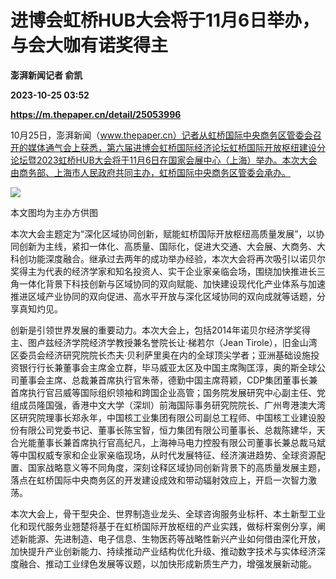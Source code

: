 # 进博会虹桥HUB大会将于11月6日举办，与会大咖有诺奖得主
**澎湃新闻记者 俞凯**

**2023-10-25 03:52**

**https://m.thepaper.cn/detail/25053996**

10月25日，澎湃新闻（www.thepaper.cn）记者从虹桥国际中央商务区管委会召开的媒体通气会上获悉，第六届进博会虹桥国际经济论坛虹桥国际开放枢纽建设分论坛暨2023虹桥HUB大会将于11月6日在国家会展中心（上海）举办。本次大会由商务部、上海市人民政府共同主办，虹桥国际中央商务区管委会承办。

![](https://imagecloud.thepaper.cn/thepaper/image/275/553/278.JPG)

本文图均为主办方供图

本次大会主题定为“深化区域协同创新，赋能虹桥国际开放枢纽高质量发展”，以协同创新为主线，紧扣一体化、高质量、国际化，促进大交通、大会展、大商务、大科创功能深度融合。继承过去两年的成功举办经验，本次大会将再次吸引以诺贝尔奖得主为代表的经济学家和知名投资人、实干企业家亲临会场，围绕加快推进长三角一体化背景下科技创新与区域协同的双向赋能、加快建设现代化产业体系与加速推进区域产业协同的双向促进、高水平开放与深化区域协同的双向成就等话题，分享真知灼见。

创新是引领世界发展的重要动力。本次大会上，包括2014年诺贝尔经济学奖得主、图卢兹经济学院经济学教授兼名誉院长让·梯若尔（Jean Tirole），旧金山湾区委员会经济研究院院长杰夫·贝利萨里奥在内的全球顶尖学者；亚洲基础设施投资银行行长兼董事会主席金立群，毕马威亚太区及中国主席陶匡淳，奥的斯全球公司董事会主席、总裁兼首席执行官朱蒂，德勤中国主席蒋颖，CDP集团董事长兼首席执行官吕威等国际组织领袖和跨国企业高管；国务院发展研究中心副主任、党组成员隆国强，香港中文大学（深圳）前海国际事务研究院院长、广州粤港澳大湾区研究院理事长郑永年，中国核工业集团有限公司副总工程师、中国核工业建设股份有限公司党委书记、董事长陈宝智，恒力集团有限公司董事长、总裁陈建华，天合光能董事长兼首席执行官高纪凡，上海神马电力控股有限公司董事长兼总裁马斌等中国权威专家和企业家亲临现场，从时代发展特征、经济演进趋势、全球资源配置、国家战略意义等不同角度，深刻诠释区域协同创新背景下的高质量发展主题，落点在虹桥国际中央商务区的开发建设成效和带动辐射效应上，开启一次智力激荡。

本次大会上，骨干型央企、世界制造业龙头、全球咨询服务业标杆、本土新型工业化和现代服务业翘楚将基于在虹桥国际开放枢纽的产业实践，做标杆案例分享，阐述新能源、先进制造、电子信息、生物医药等战略性新兴产业如何借由深化开放，加快提升产业创新能力、持续推动产业结构优化升级、推动数字技术与实体经济深度融合、推动工业绿色发展等议题，以加快形成新质生产力，增强发展新动能。